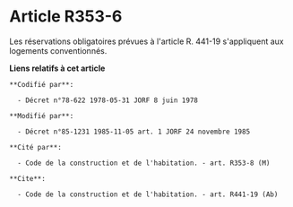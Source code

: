 # Article R353-6

Les réservations obligatoires prévues à l'article R. 441-19 s'appliquent aux logements conventionnés.

**Liens relatifs à cet article**

	**Codifié par**:

	  - Décret n°78-622 1978-05-31 JORF 8 juin 1978

	**Modifié par**:

	  - Décret n°85-1231 1985-11-05 art. 1 JORF 24 novembre 1985

	**Cité par**:

	  - Code de la construction et de l'habitation. - art. R353-8 (M)

	**Cite**:

	  - Code de la construction et de l'habitation. - art. R441-19 (Ab)
